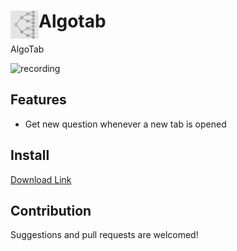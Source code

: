 # <img src="public/icons/icon_48.png" width="45" align="left"> Algotab

AlgoTab

![recording](blog/recording.gif)


## Features

- Get new question whenever a new tab is opened

## Install

[Download Link](https://chrome.google.com/webstore/detail/algotab/bdbdkaldlokgnidglfhfdiecbmnimdne)

## Contribution

Suggestions and pull requests are welcomed!